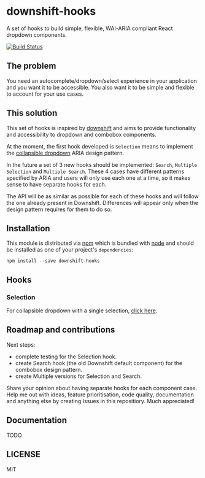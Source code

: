 # downshift-hooks

A set of hooks to build simple, flexible, WAI-ARIA compliant React dropdown components.

[![Build Status](https://travis-ci.org/silviuavram/downshift-hooks.svg?branch=master)](https://travis-ci.org/silviuavram/downshift-hooks)

## The problem

You need an autocomplete/dropdown/select experience in your application and you
want it to be accessible. You also want it to be simple and flexible to account
for your use cases.

## This solution

This set of hooks is inspired by [downshift][downshift] and aims to provide functionality and accessibility to dropdown and combobox components.

At the moment, the first hook developed is `Selection` means to implement the [collapsible dropdown][collapsible-dropdown] ARIA design pattern.

In the future a set of 3 new hooks should be implemented: `Search`, `Multiple Selection` and `Multiple Search`. These 4 cases have different patterns 
specified by ARIA and users will only use each one at a time, so it makes sense to have separate hooks for each.

The API will be as similar as possible for each of these hooks and will follow the one already present in Downshift. Differences will appear only when
the design pattern requires for them to do so.

## Installation

This module is distributed via [npm][npm] which is bundled with [node][node] and
should be installed as one of your project's `dependencies`:

```
npm install --save downshift-hooks
```

## Hooks

### Selection

For collapsible dropdown with a single selection, [click here][selection-readme].

## Roadmap and contributions

Next steps:
- complete testing for the Selection hook.
- create Search hook (the old Downshift default component) for the combobox design pattern.
- create Multiple versions for Selection and Search.

Share your opinion about having separate hooks for each component case. Help me out with ideas, feature prioritisation, code quality, documentation and anything else by creating Issues in this repositiory. Much appreciated!

## Documentation

TODO

## LICENSE

MIT

[npm]: https://www.npmjs.com/
[node]: https://nodejs.org
[downshift]: https://github.com/downshift-js/downshift
[collapsible-dropdown]: https://www.w3.org/TR/wai-aria-practices/examples/listbox/listbox-collapsible.html
[selection-readme]: https://github.com/silviuavram/downshift-hooks/blob/master/src/hooks/downshiftSelection/README.md

